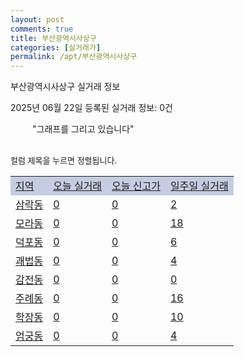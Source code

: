 ```yaml
---
layout: post
comments: true
title: 부산광역시사상구
categories: [실거래가]
permalink: /apt/부산광역시사상구
---
```


부산광역시사상구 실거래 정보

2025년 06월 22일 등록된 실거래 정보: 0건

<!--<script async src="https://pagead2.googlesyndication.com/pagead/js/adsbygoogle.js?client=ca-pub-3485438051770037"
 crossorigin="anonymous"></script>-->

<script type="text/javascript">
  google.charts.load('current', {'packages':['corechart']});
  google.charts.setOnLoadCallback(drawChart);

  function drawChart() {
    var data = google.visualization.arrayToDataTable([['거래일', '매매', '전월세', '전매'], ['21-01', 0, 1, 0], ['21-02', 0, 6, 0], ['21-03', 0, 1, 0], ['21-04', 0, 1, 0], ['21-05', 0, 4, 0], ['21-06', 0, 5, 0], ['21-07', 36, 38, 0], ['21-08', 201, 150, 5], ['21-09', 195, 135, 5], ['21-10', 236, 126, 3], ['21-11', 193, 125, 0], ['21-12', 131, 139, 0], ['22-01', 95, 131, 1], ['22-02', 115, 145, 2], ['22-03', 164, 129, 3], ['22-04', 195, 165, 0], ['22-05', 175, 153, 1], ['22-06', 153, 158, 5], ['22-07', 110, 110, 0], ['22-08', 16, 16, 1], ['23-07', 0, 1, 0], ['23-08', 0, 1, 0], ['23-09', 1, 1, 0], ['23-10', 13, 28, 0], ['23-11', 99, 173, 0], ['23-12', 103, 181, 0], ['24-01', 0, 5, 0], ['24-02', 1, 3, 0], ['24-03', 0, 1, 0], ['24-04', 0, 1, 0], ['24-05', 8, 8, 1], ['24-06', 96, 88, 0], ['24-07', 143, 127, 0], ['24-08', 147, 141, 0], ['24-09', 110, 138, 0], ['24-10', 164, 60, 164], ['24-11', 50, 0, 50], ['24-12', 108, 108, 108], ['25-01', 64, 64, 64], ['25-02', 126, 126, 126], ['25-03', 146, 146, 146], ['25-04', 133, 133, 133], ['25-05', 234, 234, 234], ['25-06', 52, 52, 52]]);

    var options = {
      title: '최근 1년간 유형별 거래량 추이',
      legend: { position: 'bottom' }
    };

    setTimeout(function() {
        var chart = new google.visualization.LineChart(document.getElementById('columnchart_material'));
        chart.draw(data, (options));
        document.getElementById('loading').style.display = 'none';
        var dayLabel = (new Date()).getDay();
        if (dayLabel < 2) {
            sorttable.innerSortFunction.apply(document.getElementById('week'), []);
            sorttable.innerSortFunction.apply(document.getElementById('week'), []);        
        }
        else {
            sorttable.innerSortFunction.apply(document.getElementById('today'), []);
            sorttable.innerSortFunction.apply(document.getElementById('today'), []);
        }
    }, 200);

  }
</script>

<div id="loading" style="z-index:20; display: block; margin-left: 35px">"그래프를 그리고 있습니다"</div>
<div id="columnchart_material" style="width: 95%; margin-left: -35px; display: block"></div>
<!--<div style="width: 95%; margin-left: -35px; display: block">
      <script async src="https://pagead2.googlesyndication.com/pagead/js/adsbygoogle.js?client=ca-pub-3485438051770037"
          crossorigin="anonymous"></script>
      <ins class="adsbygoogle"
          style="display:block"
          data-ad-format="fluid"
          data-ad-layout-key="-fb+5w+4e-db+86"
          data-ad-client="ca-pub-3485438051770037"
          data-ad-slot="1827090281"></ins>
      <script>
          (adsbygoogle = window.adsbygoogle || []).push({});
      </script>
</div>-->
<br>

<font size='small' style='font-size: small;'>컬럼 제목을 누르면 정렬됩니다.</font>
<table class="sortable">
  <tr style='background-color: rgba(114, 132, 186,0.4);'>
    <td id="region"><a href="#">지역</a></td>
    <td id="today"><a href="#">오늘 실거래</a></td>
    <td id="today_new"><a href="#">오늘 신고가</a></td>
    <td id="week"><a href="#">일주일 실거래</a></td>
  </tr>

  
  <tr class="item">
    <td><a href="부산광역시사상구삼락동">삼락동</a></td>
    <td><a href="부산광역시사상구삼락동">0</a></td>
    <td><a href="부산광역시사상구삼락동">0</a></td>
    <td><a href="부산광역시사상구삼락동">2</a></td>
  </tr>
    

  <tr class="item">
    <td><a href="부산광역시사상구모라동">모라동</a></td>
    <td><a href="부산광역시사상구모라동">0</a></td>
    <td><a href="부산광역시사상구모라동">0</a></td>
    <td><a href="부산광역시사상구모라동">18</a></td>
  </tr>
    

  <tr class="item">
    <td><a href="부산광역시사상구덕포동">덕포동</a></td>
    <td><a href="부산광역시사상구덕포동">0</a></td>
    <td><a href="부산광역시사상구덕포동">0</a></td>
    <td><a href="부산광역시사상구덕포동">6</a></td>
  </tr>
    

  <tr class="item">
    <td><a href="부산광역시사상구괘법동">괘법동</a></td>
    <td><a href="부산광역시사상구괘법동">0</a></td>
    <td><a href="부산광역시사상구괘법동">0</a></td>
    <td><a href="부산광역시사상구괘법동">4</a></td>
  </tr>
    

  <tr class="item">
    <td><a href="부산광역시사상구감전동">감전동</a></td>
    <td><a href="부산광역시사상구감전동">0</a></td>
    <td><a href="부산광역시사상구감전동">0</a></td>
    <td><a href="부산광역시사상구감전동">0</a></td>
  </tr>
    

  <tr class="item">
    <td><a href="부산광역시사상구주례동">주례동</a></td>
    <td><a href="부산광역시사상구주례동">0</a></td>
    <td><a href="부산광역시사상구주례동">0</a></td>
    <td><a href="부산광역시사상구주례동">16</a></td>
  </tr>
    

  <tr class="item">
    <td><a href="부산광역시사상구학장동">학장동</a></td>
    <td><a href="부산광역시사상구학장동">0</a></td>
    <td><a href="부산광역시사상구학장동">0</a></td>
    <td><a href="부산광역시사상구학장동">10</a></td>
  </tr>
    

  <tr class="item">
    <td><a href="부산광역시사상구엄궁동">엄궁동</a></td>
    <td><a href="부산광역시사상구엄궁동">0</a></td>
    <td><a href="부산광역시사상구엄궁동">0</a></td>
    <td><a href="부산광역시사상구엄궁동">4</a></td>
  </tr>
    


</table>


    